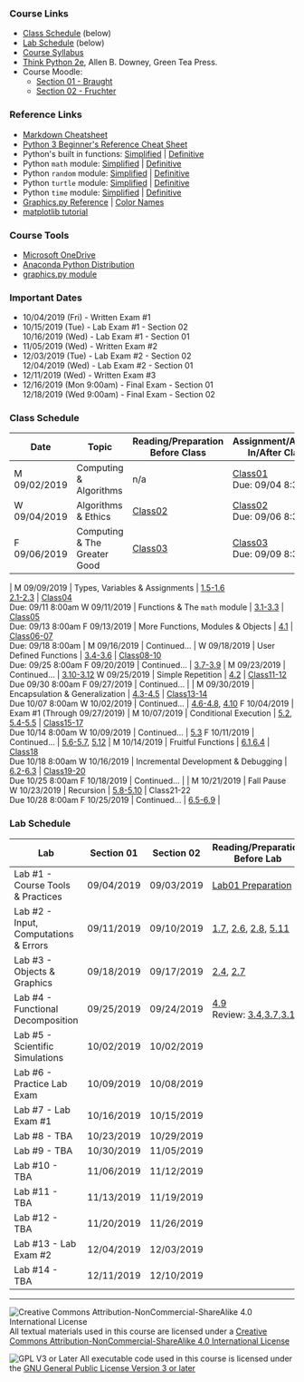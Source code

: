 ### Course Links

- [Class Schedule](#class-schedule) (below)
- [Lab Schedule](#lab-schedule) (below)
- [Course Syllabus](./syllabus.md)
- [Think Python 2e](https://greenteapress.com/wp/think-python-2e/), Allen B. Downey, Green Tea Press.
- Course Moodle:
  - [Section 01 - Braught](https://lms.dickinson.edu/course/view.php?id=41022)
  - [Section 02 - Fruchter](https://lms.dickinson.edu/course/view.php?id=41021)

### Reference Links

- [Markdown Cheatsheet](https://github.com/adam-p/markdown-here/wiki/Markdown-Here-Cheatsheet)
- [Python 3 Beginner's Reference Cheat Sheet](http://sixthresearcher.com/wp-content/uploads/2016/12/Python3_reference_cheat_sheet.pdf)
- Python's built in functions: [Simplified](https://www.w3schools.com/python/python_ref_functions.asp) \| [Definitive](https://docs.python.org/3/library/functions.html)
- Python `math` module: [Simplified](https://www.programiz.com/python-programming/modules/math) \| [Definitive](https://docs.python.org/3/library/math.html)
- Python `random` module: [Simplified](https://www.programiz.com/python-programming/modules/random) \| [Definitive](https://docs.python.org/3/library/random.html)  
- Python `turtle` module: [Simplified](http://web.cecs.pdx.edu/~lmd/cs161/turtle-excerpt.htm) \| [Definitive](https://docs.python.org/3/library/turtle.html)
- Python `time` module: [Simplified](https://www.programiz.com/python-programming/time) \| [Definitive](https://docs.python.org/3/library/time.html)
- [Graphics.py Reference](https://mcsp.wartburg.edu/zelle/python/graphics/graphics.pdf) \| [Color Names](https://www.w3schools.com/colors/colors_x11.asp)
- [matplotlib tutorial](https://matplotlib.org/tutorials/introductory/pyplot.html)

### Course Tools

- [Microsoft OneDrive](https://onedrive.live.com/about/en-us/download/)
- [Anaconda Python Distribution](https://www.anaconda.com/distribution/)
- [graphics.py module](https://mcsp.wartburg.edu/zelle/python/graphics.py)

### Important Dates

- 10/04/2019 (Fri) - Written Exam #1
- 10/15/2019 (Tue) - Lab Exam #1 - Section 02  
  10/16/2019 (Wed) - Lab Exam #1 - Section 01
- 11/05/2019 (Wed) - Written Exam #2
- 12/03/2019 (Tue) - Lab Exam #2 - Section 02  
  12/04/2019 (Wed) - Lab Exam #2 - Section 01
- 12/11/2019 (Wed) - Written Exam #3
- 12/16/2019 (Mon 9:00am) - Final Exam - Section 01  
  12/18/2019 (Wed 9:00am) - Final Exam - Section 02

### Class Schedule

Date          | Topic                                   | Reading/Preparation<br>Before Class   | Assignment/Activity<br>In/After Class
---           | ---                                     | ---                                   | ---
M 09/02/2019  | Computing & Algorithms                  | n/a                                   | [Class01](./classes/class01.pdf)<br>Due: 09/04 8:30am
W 09/04/2019  | Algorithms & Ethics                     | [Class02](./classes/class02.md)       | [Class02](./classes/class02.pdf)<br>Due: 09/06 8:30am
F 09/06/2019  | Computing & The Greater Good            | [Class03](./classes/class03.md)       | [Class03](./classes/class03.pdf)<br>Due: 09/09 8:30am
|
M 09/09/2019  | Types, Variables & Assignments          | [1.5-1.6]<br>[2.1-2.3]                | [Class04]<br>Due: 09/11 8:00am
W 09/11/2019  | Functions & The `math` module           | [3.1-3.3]                             | [Class05]<br>Due: 09/13 8:00am
F 09/13/2019  | More Functions, Modules & Objects       | [4.1]                                 | [Class06-07]<br>Due: 09/18 8:00am
|
M 09/16/2019  | Continued...                            |
W 09/18/2019  | User Defined Functions                  | [3.4-3.6]                             | [Class08-10]<br>Due: 09/25 8:00am
F 09/20/2019  | Continued...                            | [3.7-3.9]
|
M 09/23/2019  | Continued...                            | [3.10-3.12]
W 09/25/2019  | Simple Repetition                       | [4.2]                                 | [Class11-12]<br>Due 09/30 8:00am
F 09/27/2019  | Continued...                            |
|
M 09/30/2019  | Encapsulation & Generalization          | [4.3-4.5]                             | [Class13-14]<br>Due 10/07 8:00am
W 10/02/2019  | Continued...                            | [4.6-4.8], [4.10]
F 10/04/2019  | Exam #1 (Through 09/27/2019)
|
M 10/07/2019  | Conditional Execution                   | [5.2], [5.4-5.5]                      | [Class15-17]<br>Due 10/14 8:00am
W 10/09/2019  | Continued...                            | [5.3]
F 10/11/2019  | Continued...                            | [5.6-5.7], [5.12]
|
M 10/14/2019  | Fruitful Functions                      | [6.1],[6.4]                           | [Class18]<br>Due 10/18 8:00am
W 10/16/2019  | Incremental Development & Debugging     | [6.2-6.3]                             | [Class19-20]<br>Due 10/25 8:00am
F 10/18/2019  | Continued...                            |
|
M 10/21/2019  | Fall Pause
W 10/23/2019  | Recursion                               | [5.8-5.10]                            | Class21-22<br>Due 10/28 8:00am
F 10/25/2019  | Continued...                            | [6.5-6.9]
|

[Class04]: https://github.com/dickinson-comp130/Class04/archive/f19.zip
[1.5-1.6]:http://greenteapress.com/thinkpython2/html/thinkpython2002.html#sec10
[2.1-2.3]: http://greenteapress.com/thinkpython2/html/thinkpython2003.html

[Class05]: https://github.com/dickinson-comp130/Class05/archive/f19.zip
[3.1-3.3]: http://greenteapress.com/thinkpython2/html/thinkpython2004.html

[Class06-07]: https://github.com/dickinson-comp130/Class06-07/archive/f19.zip
[4.1]: http://greenteapress.com/thinkpython2/html/thinkpython2005.html

[Class08-10]: https://github.com/dickinson-comp130/Class08-10/archive/f19.zip
[3.4-3.6]: http://greenteapress.com/thinkpython2/html/thinkpython2004.html#sec30
[3.7-3.9]: http://greenteapress.com/thinkpython2/html/thinkpython2004.html#sec33
[3.10-3.12]: http://greenteapress.com/thinkpython2/html/thinkpython2004.html#sec36

[Class11-12]: https://github.com/dickinson-comp130/Class11-12/archive/f19.zip
[4.2]: http://greenteapress.com/thinkpython2/html/thinkpython2005.html#sec43

[Class13-14]: https://github.com/dickinson-comp130/Class13-14/archive/f19.zip
[4.3-4.5]: http://greenteapress.com/thinkpython2/html/thinkpython2005.html#sec44
[4.6-4.8]: http://greenteapress.com/thinkpython2/html/thinkpython2005.html#sec47
[4.10]: http://greenteapress.com/thinkpython2/html/thinkpython2005.html#sec51

[Class15-17]: https://github.com/dickinson-comp130/Class15-17/archive/f19.zip
[5.2]: http://greenteapress.com/thinkpython2/html/thinkpython2006.html#sec56
[5.4-5.5]: http://greenteapress.com/thinkpython2/html/thinkpython2006.html#sec58
[5.3]: http://greenteapress.com/thinkpython2/html/thinkpython2006.html#sec57
[5.6-5.7]: http://greenteapress.com/thinkpython2/html/thinkpython2006.html#sec60
[5.12]: http://greenteapress.com/thinkpython2/html/thinkpython2006.html#sec66

[Class18]: https://github.com/dickinson-comp130/Class18/archive/f19.zip
[6.1]: http://greenteapress.com/thinkpython2/html/thinkpython2007.html
[6.4]: http://greenteapress.com/thinkpython2/html/thinkpython2007.html#sec73

[Class19-20]: https://github.com/dickinson-comp130/Class19-20/archive/f19.zip
[6.2-6.3]: http://greenteapress.com/thinkpython2/html/thinkpython2007.html#sec71


[Class21-22]: https://github.com/dickinson-comp130/Class21-22/archive/f19.zip
[5.8-5.10]: http://greenteapress.com/thinkpython2/html/thinkpython2006.html#sec62
[6.5-6.9]: http://greenteapress.com/thinkpython2/html/thinkpython2007.html#sec74


### Lab Schedule

Lab                                     | Section 01 | Section 02 | Reading/Preparation<br>Before Lab   |Assignment<br>In/After Lab
---                                     | ---        | ---        | ---                                 | ---
Lab #1 - Course Tools & Practices       | 09/04/2019 | 09/03/2019 | [Lab01 Preparation](labs/lab01.md)  | [Lab01]
Lab #2 - Input, Computations & Errors   | 09/11/2019 | 09/10/2019 | [1.7], [2.6], [2.8], [5.11]         | [Lab02]
Lab #3 - Objects & Graphics             | 09/18/2019 | 09/17/2019 | [2.4], [2.7]                        | [Lab03]
Lab #4 - Functional Decomposition       | 09/25/2019 | 09/24/2019 | [4.9]<br>Review: [3.4],[3.7],[3.11] | [Lab04]
Lab #5 - Scientific Simulations         | 10/02/2019 | 10/02/2019 |                                     | [Lab05]
Lab #6 - Practice Lab Exam              | 10/09/2019 | 10/08/2019 |                                     | [Lab06]
Lab #7 - Lab Exam #1                    | 10/16/2019 | 10/15/2019 |
Lab #8 - TBA                            | 10/23/2019 | 10/29/2019 |
Lab #9 - TBA                            | 10/30/2019 | 11/05/2019 |
Lab #10 - TBA                           | 11/06/2019 | 11/12/2019 |
Lab #11 - TBA                           | 11/13/2019 | 11/19/2019 |
Lab #12 - TBA                           | 11/20/2019 | 11/26/2019 |
Lab #13 - Lab Exam #2                   | 12/04/2019 | 12/03/2019 |
Lab #14 - TBA                           | 12/11/2019 | 12/10/2019 |

[Lab01]: https://github.com/dickinson-comp130/Lab01/archive/f19.zip

[Lab02]: https://github.com/dickinson-comp130/Lab02/archive/f19.zip
[1.7]: http://greenteapress.com/thinkpython2/html/thinkpython2002.html#sec12
[2.6]: http://greenteapress.com/thinkpython2/html/thinkpython2003.html#sec21
[2.8]: http://greenteapress.com/thinkpython2/html/thinkpython2003.html#sec23
[5.11]: http://greenteapress.com/thinkpython2/html/thinkpython2006.html#sec65

[Lab03]: https://github.com/dickinson-comp130/Lab03/archive/f19.zip
[2.4]: http://greenteapress.com/thinkpython2/html/thinkpython2003.html#sec19
[2.7]: http://greenteapress.com/thinkpython2/html/thinkpython2003.html#sec22

[Lab04]: https://github.com/dickinson-comp130/Lab04/archive/f19.zip
[3.4]: http://greenteapress.com/thinkpython2/html/thinkpython2004.html#sec30
[3.7]: http://greenteapress.com/thinkpython2/html/thinkpython2004.html#sec33
[3.11]: http://greenteapress.com/thinkpython2/html/thinkpython2004.html#sec37
[4.9]: http://greenteapress.com/thinkpython2/html/thinkpython2005.html#sec50

[Lab05]: https://github.com/dickinson-comp130/Lab05/archive/f19.zip

[Lab06]: https://github.com/dickinson-comp130/Lab06/archive/f19.zip
___
![Creative Commons Attribution-NonCommercial-ShareAlike 4.0 International License](https://i.creativecommons.org/l/by-nc-sa/4.0/88x31.png "Creative Commons Attribution-NonCommercial-ShareAlike 4.0 International License") All textual materials used in this course are licensed under a [Creative Commons Attribution-NonCommercial-ShareAlike 4.0 International License](http://creativecommons.org/licenses/by-nc-sa/4.0/)

![GPL V3 or Later](https://www.gnu.org/graphics/gplv3-or-later-sm.png "GPL V3 or later") All executable code used in this course is licensed under the [GNU General Public License Version 3 or later](https://www.gnu.org/licenses/gpl.txt)
